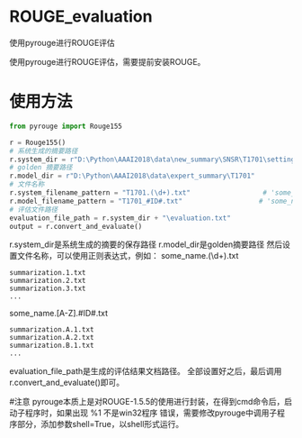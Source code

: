 # ROUGE_evaluation
使用pyrouge进行ROUGE评估

使用pyrouge进行ROUGE评估，需要提前安装ROUGE。

# 使用方法
```python
from pyrouge import Rouge155

r = Rouge155()
# 系统生成的摘要路径
r.system_dir = r"D:\Python\AAAI2018\data\new_summary\SNSR\T1701\setting_2\lamada2=1\alpha=1.1"
# golden 摘要路径
r.model_dir = r"D:\Python\AAAI2018\data\expert_summary\T1701"
# 文件名称
r.system_filename_pattern = "T1701.(\d+).txt"                  # 'some_name.(\d+).txt'
r.model_filename_pattern = "T1701_#ID#.txt"                   # 'some_name.[A-Z].#ID#.txt'
# 评估文件路径
evaluation_file_path = r.system_dir + "\evaluation.txt"
output = r.convert_and_evaluate()
```
r.system_dir是系统生成的摘要的保存路径
r.model_dir是golden摘要路径
然后设置文件名称，可以使用正则表达式，例如：
some_name.(\d+).txt
```
summarization.1.txt
summarization.2.txt
summarization.3.txt
...
```
some_name.[A-Z].#ID#.txt
```
summarization.A.1.txt
summarization.A.2.txt
summarization.B.1.txt
...
```
evaluation_file_path是生成的评估结果文档路径。
全部设置好之后，最后调用r.convert_and_evaluate()即可。


#注意
pyrouge本质上是对ROUGE-1.5.5的使用进行封装，在得到cmd命令后，启动子程序时，如果出现 %1 不是win32程序 错误，需要修改pyrouge中调用子程序部分，添加参数shell=True，以shell形式运行。
